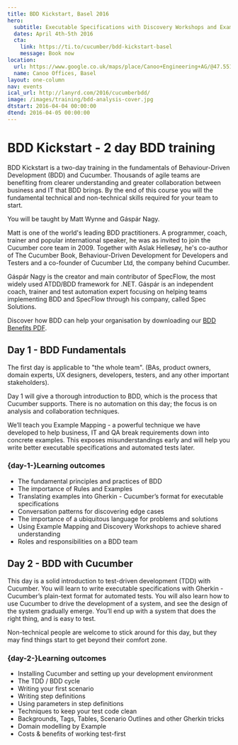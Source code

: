 ```yaml
---
title: BDD Kickstart, Basel 2016
hero:
  subtitle: Executable Specifications with Discovery Workshops and Example Mapping
  dates: April 4th-5th 2016
  cta:
    link: https://ti.to/cucumber/bdd-kickstart-basel
    message: Book now
location:
  url: https://www.google.co.uk/maps/place/Canoo+Engineering+AG/@47.5516519,7.5911662,15z/data=!4m2!3m1!1s0x0:0xcc0a77c7fa1e9a75?sa=X&ved=0ahUKEwjbjKflmrPKAhXKthQKHdV5Ba4Q_BIIZzAK
  name: Canoo Offices, Basel
layout: one-column
nav: events
ical_url: http://lanyrd.com/2016/cucumberbdd/
image: /images/training/bdd-analysis-cover.jpg
dtstart: 2016-04-04 00:00:00
dtend: 2016-04-05 00:00:00
---
```


# BDD Kickstart - 2 day BDD training

BDD Kickstart is a two-day training in the fundamentals of Behaviour-Driven Development (BDD) and Cucumber. Thousands of agile teams are benefiting from clearer understanding and greater collaboration between business and IT that BDD brings. By the end of this course you will the fundamental technical and non-technical skills required for your team to start.

You will be taught by Matt Wynne and Gáspár Nagy.

Matt is one of the world's leading BDD practitioners. A programmer, coach, trainer and popular international speaker, he was as invited to join the Cucumber core team in 2009. Together with Aslak Hellesøy, he's co-author of The Cucumber Book, Behaviour-Driven Development for Developers and Testers and a co-founder of Cucumber Ltd, the company behind Cucumber.

Gáspár Nagy is the creator and main contributor of SpecFlow, the most widely used ATDD/BDD framework for .NET. Gáspár is an independent coach, trainer and test automation expert focusing on helping teams implementing BDD and SpecFlow through his company, called Spec Solutions.

Discover how BDD can help your organisation by downloading our [BDD Benefits PDF](https://cucumber.io/bdd-benefits.pdf).


## Day 1 - BDD Fundamentals

The first day is applicable to "the whole team".  (BAs, product owners, domain experts, UX designers, developers, testers, and any other important stakeholders).

Day 1 will give a thorough introduction to BDD, which is the process that Cucumber supports. There is no automation on this day; the focus is on analysis and collaboration techniques.

We’ll teach you Example Mapping - a powerful technique we have developed to help business, IT and QA break requirements down into concrete examples. This exposes misunderstandings early and will help you write better executable specifications and automated tests later.

### {day-1-}Learning outcomes

* The fundamental principles and practices of BDD
* The importance of Rules and Examples
* Translating examples into Gherkin - Cucumber’s format for executable specifications
* Conversation patterns for discovering edge cases
* The importance of a ubiquitous language for problems and solutions
* Using Example Mapping and Discovery Workshops to achieve shared understanding
* Roles and responsibilities on a BDD team


## Day 2 - BDD with Cucumber

This day is a solid introduction to test-driven development (TDD) with Cucumber. You will learn to write executable specifications with Gherkin - Cucumber’s plain-text format for automated tests. You will also learn how to use Cucumber to drive the development of a system, and see the design of the system gradually emerge. You’ll end up with a system that does the right thing, and is easy to test.

Non-technical people are welcome to stick around for this day, but they may find things start to get beyond their comfort zone.

### {day-2-}Learning outcomes
* Installing Cucumber and setting up your development environment
* The TDD / BDD cycle
* Writing your first scenario
* Writing step definitions
* Using parameters in step definitions
* Techniques to keep your test code clean
* Backgrounds, Tags, Tables, Scenario Outlines and other Gherkin tricks
* Domain modelling by Example
* Costs & benefits of working test-first
